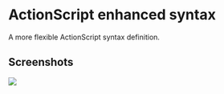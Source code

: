 # ActionScript enhanced syntax

A more flexible ActionScript syntax definition.

## Screenshots

![](https://i.imgur.com/RjZOLdG.png)
